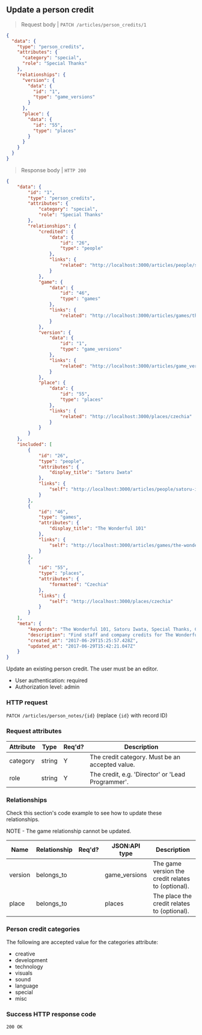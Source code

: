 ## <a name="person_credits_update"></a>Update a person credit

> Request body | `PATCH /articles/person_credits/1`

```JSON
{
  "data": {
    "type": "person_credits",
    "attributes": {
      "category": "special",
      "role": "Special Thanks"
    },
    "relationships": {
      "version": {
        "data": {
          "id": "1",
          "type": "game_versions"
        }
      },
      "place": {
        "data": {
          "id": "55",
          "type": "places"
        }
      }
    }
  }
}
```

> Response body | `HTTP 200`

```JSON
{
    "data": {
        "id": "1",
        "type": "person_credits",
        "attributes": {
            "category": "special",
            "role": "Special Thanks"
        },
        "relationships": {
            "credited": {
                "data": {
                    "id": "26",
                    "type": "people"
                },
                "links": {
                    "related": "http://localhost:3000/articles/people/satoru-iwata"
                }
            },
            "game": {
                "data": {
                    "id": "46",
                    "type": "games"
                },
                "links": {
                    "related": "http://localhost:3000/articles/games/the-wonderful-101"
                }
            },
            "version": {
                "data": {
                    "id": "1",
                    "type": "game_versions"
                },
                "links": {
                    "related": "http://localhost:3000/articles/game_versions/1"
                }
            },
            "place": {
                "data": {
                    "id": "55",
                    "type": "places"
                },
                "links": {
                    "related": "http://localhost:3000/places/czechia"
                }
            }
        }
    },
    "included": [
        {
            "id": "26",
            "type": "people",
            "attributes": {
                "display_title": "Satoru Iwata"
            },
            "links": {
                "self": "http://localhost:3000/articles/people/satoru-iwata"
            }
        },
        {
            "id": "46",
            "type": "games",
            "attributes": {
                "display_title": "The Wonderful 101"
            },
            "links": {
                "self": "http://localhost:3000/articles/games/the-wonderful-101"
            }
        },
        {
            "id": "55",
            "type": "places",
            "attributes": {
                "formatted": "Czechia"
            },
            "links": {
                "self": "http://localhost:3000/places/czechia"
            }
        }
    ],
    "meta": {
        "keywords": "The Wonderful 101, Satoru Iwata, Special Thanks, Czechia, person, credit, dbljump, video games, pc games, gaming",
        "description": "Find staff and company credits for The Wonderful 101 at Dbljump, the video game reference.",
        "created_at": "2017-06-29T15:25:57.428Z",
        "updated_at": "2017-06-29T15:42:21.047Z"
    }
}
```

Update an existing person credit. The user must be an editor.

* User authentication: required
* Authorization level: admin

### HTTP request

`PATCH /articles/person_notes/{id}` (replace `{id}` with record ID)

### Request attributes

Attribute | Type | Req'd? | Description
--------- | ---- | ------ | -----------
category | string | Y | The credit category. Must be an accepted value.
role | string | Y | The credit, e.g. 'Director' or 'Lead Programmer'.

### Relationships

Check this section's code example to see how to update these relationships.

NOTE - The game relationship cannot be updated.

Name | Relationship | Req'd? | JSON:API type | Description
---- | ------------ | ------ | ------------- | -----------
version | belongs_to | | game_versions | The game version the credit relates to (optional).
place | belongs_to | | places | The place the credit relates to (optional).

### <a name="person_credit_categories"></a>Person credit categories

The following are accepted value for the categories attribute:

* creative
* development
* technology
* visuals
* sound
* language
* special
* misc

### Success HTTP response code

`200 OK`
